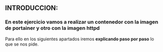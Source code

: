 ## INTRODUCCION:

### En este ejercicio vamos a realizar un contenedor con la imagen de portainer y otro con la imagen httpd

Para ello en los siguientes apartados iremos **explicando paso por paso** lo que se nos pide.
